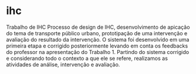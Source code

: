 # ihc
Trabalho de IHC
Processo de design de IHC, desenvolvimento de apicação do tema de transporte público urbano, prototipação de uma intervenção e avaliação do resultado da intervenção.
O sistema foi desenvolvido em uma primeira etapa e corrigido posteriormente levando em conta os feedbacks do professor na apresentação do Trabalho 1. Partindo do sistema corrigido e considerando todo o contexto a que ele se refere, realizamos as atividades de análise, intervenção e avaliação.
